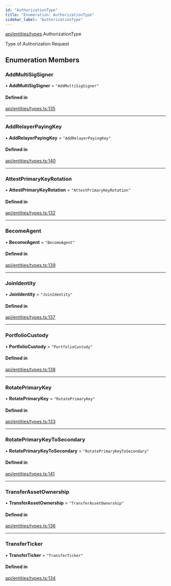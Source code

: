 ```yaml
---
id: "AuthorizationType"
title: "Enumeration: AuthorizationType"
sidebar_label: "AuthorizationType"
---
```


[api/entities/types](../../../../../modules/API/Entities/Types/Types.md).AuthorizationType

Type of Authorization Request

## Enumeration Members

### AddMultiSigSigner

• **AddMultiSigSigner** = ``"AddMultiSigSigner"``

#### Defined in

[api/entities/types.ts:135](https://github.com/PolymeshAssociation/polymesh-sdk/blob/8a9e72221/src/api/entities/types.ts#L135)

___

### AddRelayerPayingKey

• **AddRelayerPayingKey** = ``"AddRelayerPayingKey"``

#### Defined in

[api/entities/types.ts:140](https://github.com/PolymeshAssociation/polymesh-sdk/blob/8a9e72221/src/api/entities/types.ts#L140)

___

### AttestPrimaryKeyRotation

• **AttestPrimaryKeyRotation** = ``"AttestPrimaryKeyRotation"``

#### Defined in

[api/entities/types.ts:132](https://github.com/PolymeshAssociation/polymesh-sdk/blob/8a9e72221/src/api/entities/types.ts#L132)

___

### BecomeAgent

• **BecomeAgent** = ``"BecomeAgent"``

#### Defined in

[api/entities/types.ts:139](https://github.com/PolymeshAssociation/polymesh-sdk/blob/8a9e72221/src/api/entities/types.ts#L139)

___

### JoinIdentity

• **JoinIdentity** = ``"JoinIdentity"``

#### Defined in

[api/entities/types.ts:137](https://github.com/PolymeshAssociation/polymesh-sdk/blob/8a9e72221/src/api/entities/types.ts#L137)

___

### PortfolioCustody

• **PortfolioCustody** = ``"PortfolioCustody"``

#### Defined in

[api/entities/types.ts:138](https://github.com/PolymeshAssociation/polymesh-sdk/blob/8a9e72221/src/api/entities/types.ts#L138)

___

### RotatePrimaryKey

• **RotatePrimaryKey** = ``"RotatePrimaryKey"``

#### Defined in

[api/entities/types.ts:133](https://github.com/PolymeshAssociation/polymesh-sdk/blob/8a9e72221/src/api/entities/types.ts#L133)

___

### RotatePrimaryKeyToSecondary

• **RotatePrimaryKeyToSecondary** = ``"RotatePrimaryKeyToSecondary"``

#### Defined in

[api/entities/types.ts:141](https://github.com/PolymeshAssociation/polymesh-sdk/blob/8a9e72221/src/api/entities/types.ts#L141)

___

### TransferAssetOwnership

• **TransferAssetOwnership** = ``"TransferAssetOwnership"``

#### Defined in

[api/entities/types.ts:136](https://github.com/PolymeshAssociation/polymesh-sdk/blob/8a9e72221/src/api/entities/types.ts#L136)

___

### TransferTicker

• **TransferTicker** = ``"TransferTicker"``

#### Defined in

[api/entities/types.ts:134](https://github.com/PolymeshAssociation/polymesh-sdk/blob/8a9e72221/src/api/entities/types.ts#L134)
